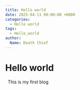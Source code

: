 ```yaml
---
title: Hello world
date: 2025-04-11 00:00:00 +0800
categories:
  - Hello world
tags:
  - Hello_world
author: 
  Name: Death Chief
---
```


  

# Hello world
  
  This is my first blog

  